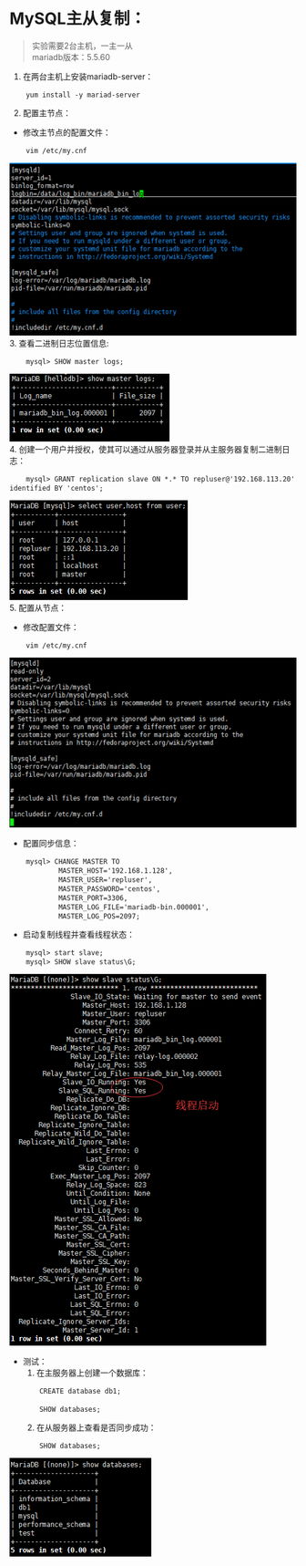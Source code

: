 # MySQL主从复制：
>实验需要2台主机，一主一从  
mariadb版本：5.5.60

1. 在两台主机上安装mariadb-server：
```
    yum install -y mariad-server
```
2. 配置主节点：
+ 修改主节点的配置文件：
```
    vim /etc/my.cnf
```  
![avagar](https://github.com/aNswerO/note/blob/master/10th-week/pic/%E4%B8%BB%E4%BB%8E%E5%A4%8D%E5%88%B6%E5%AE%9E%E9%AA%8C/%E4%B8%BB%E6%9C%8D%E5%8A%A1%E5%99%A8%E9%85%8D%E7%BD%AE%E6%96%87%E4%BB%B6.png)  
3. 查看二进制日志位置信息:
```
    mysql> SHOW master logs;
```  
![avagar](https://github.com/aNswerO/note/blob/master/10th-week/pic/%E4%B8%BB%E4%BB%8E%E5%A4%8D%E5%88%B6%E5%AE%9E%E9%AA%8C/%E6%9F%A5%E7%9C%8B%E4%BA%8C%E8%BF%9B%E5%88%B6%E6%97%A5%E5%BF%97%E4%BD%8D%E7%BD%AE%E4%BF%A1%E6%81%AF.png)  
4. 创建一个用户并授权，使其可以通过从服务器登录并从主服务器复制二进制日志：
```
    mysql> GRANT replication slave ON *.* TO repluser@'192.168.113.20' identified BY 'centos';
```  
![avagar](https://github.com/aNswerO/note/blob/master/10th-week/pic/%E4%B8%BB%E4%BB%8E%E5%A4%8D%E5%88%B6%E5%AE%9E%E9%AA%8C/%E5%88%9B%E5%BB%BA%E7%94%A8%E6%88%B7.png)  
5. 配置从节点：
+ 修改配置文件：
```
    vim /etc/my.cnf
```
![avagar](https://github.com/aNswerO/note/blob/master/10th-week/pic/%E4%B8%BB%E4%BB%8E%E5%A4%8D%E5%88%B6%E5%AE%9E%E9%AA%8C/%E4%BB%8E%E6%9C%8D%E5%8A%A1%E5%99%A8%E9%85%8D%E7%BD%AE%E6%96%87%E4%BB%B6.png)  

+ 配置同步信息：
```
    mysql> CHANGE MASTER TO   
            MASTER_HOST='192.168.1.128',
            MASTER_USER='repluser', 
            MASTER_PASSWORD='centos', 
            MASTER_PORT=3306, 
            MASTER_LOG_FILE='mariadb-bin.000001', 
            MASTER_LOG_POS=2097;
```
+ 启动复制线程并查看线程状态：
```
    mysql> start slave;
    mysql> SHOW slave status\G;
```  
![avagar](https://github.com/aNswerO/note/blob/master/10th-week/pic/%E4%B8%BB%E4%BB%8E%E5%A4%8D%E5%88%B6%E5%AE%9E%E9%AA%8C/%E7%BA%BF%E7%A8%8B%E7%8A%B6%E6%80%81.png)  
+ 测试：
    1. 在主服务器上创建一个数据库：
    ```
        CREATE database db1;

        SHOW databases;
    ```
    2. 在从服务器上查看是否同步成功：
    ```
        SHOW databases;
    ```  
![avagar](https://github.com/aNswerO/note/blob/master/10th-week/pic/%E4%B8%BB%E4%BB%8E%E5%A4%8D%E5%88%B6%E5%AE%9E%E9%AA%8C/%E6%B5%8B%E8%AF%95.png)
